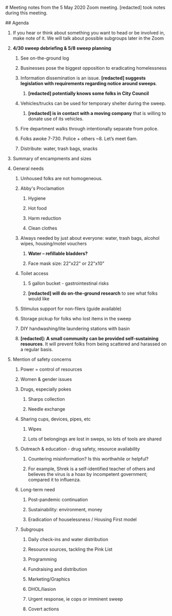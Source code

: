 ﻿\# Meeting notes from the 5 May 2020 Zoom meeting. [redacted] took notes during this meeting.     

\## Agenda

1.  If you hear or think about something you want to head or be involved in, make note of it. We will talk about possible subgroups later in the Zoom  
    
2.  **4/30 sweep debriefing & 5/8 sweep planning**  
    1.  See on-the-ground log  
        
    2.  Businesses pose the biggest opposition to eradicating homelessness  
        
    3.  Information dissemination is an issue. **[redacted] suggests legislation with requirements regarding notice around sweeps**.  
        1.  **[redacted] potentially knows some folks in City Council**  
            
    4.  Vehicles/trucks can be used for temporary shelter during the sweep.  
        1.  **[redacted] is in contact with a moving company** that is willing to donate use of its vehicles.  
            
    5.  Fire department walks through intentionally separate from police.  
        
    6.  Folks awoke 7-730. Police + others ~8. Let’s meet 6am.  
        
    7.  Distribute: water, trash bags, snacks  
        
3.  Summary of encampments and sizes  
    
4.  General needs  
    
    1.  Unhoused folks are not homogeneous.  
        
    2.  Abby's Proclamation  
        
        1.  Hygiene  
            
        2.  Hot food  
            
        3.  Harm reduction  
            
        4.  Clean clothes  
            
    3.  Always needed by just about everyone: water, trash bags, alcohol wipes, housing/motel vouchers  
        
        1.  **Water – refillable bladders?**  
            
        2.  Face mask size: 22"x22" or 22"x10"  
            
    4.  Toilet access  
        
        1.  5 gallon bucket - gastrointestinal risks  
            
        2.  **[redacted] will do on-the-ground research** to see what folks would like  
            
    5.  Stimulus support for non-filers (guide available)  
        
    6.  Storage pickup for folks who lost items in the sweep  
        
    7.  DIY handwashing/lite laundering stations with basin  
        
    8.  **[redacted]: A small community can be provided self-sustaining resources**. It will prevent folks from being scattered and harassed on a regular basis.  
        
5.  Mention of safety concerns  
    
    1.  Power = control of resources  
        
    2.  Women & gender issues  
        
    3.  Drugs, especially pokes  
        1.  Sharps collection  
            
        2.  Needle exchange  
            
    4.  Sharing cups, devices, pipes, etc  
        1.  Wipes  
            
        2.  Lots of belongings are lost in sweps, so lots of tools are shared  
            
    5.  Outreach & education - drug safety, resource availability  
        1.  Countering misinformation? Is this worthwhile or helpful?  
            
        2.  For example, Shrek is a self-identified teacher of others and believes the virus is a hoax by incompetent government; compared it to influenza.  
            
    6.  Long-term need  
        1.  Post-pandemic continuation  
            
        2.  Sustainability: environment, money  
            
        3.  Eradication of houselessness / Housing First model  
            
    7.  Subgroups  
        1.  Daily check-ins and water distribution  
            
        2.  Resource sources, tackling the Pink List  
            
        3.  Programming  
            
        4.  Fundraising and distribution  
            
        5.  Marketing/Graphics  
            
        6.  DHOL/liasion  
            
        7.  Urgent response, ie cops or imminent sweep  
            
        8.  Covert actions